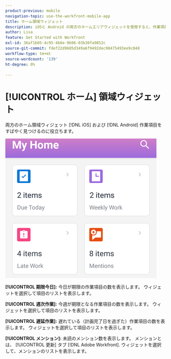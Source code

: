 ```yaml
---
product-previous: mobile
navigation-topic: use-the-workfront-mobile-app
title: ホーム領域ウィジェット
description: iOSと Android の両方のホームエリアウィジェットを使用すると、作業項目をすばやく見つけることができます。
author: Lisa
feature: Get Started with Workfront
exl-id: 36af1b05-4c95-4b8e-9b96-03b30fa9852c
source-git-commit: fdef22d9685d349a6f9492dec98475493ee9c048
workflow-type: tm+mt
source-wordcount: '139'
ht-degree: 0%

---
```


# [!UICONTROL ホーム] 領域ウィジェット

両方のホーム領域ウィジェット [!DNL iOS] および [!DNL Android] 作業項目をすばやく見つけるのに役立ちます。

![ホーム領域ウィジェット](assets/mobile-home-area-widgets.png)

**[!UICONTROL 期限今日]:** 今日が期限の作業項目の数を表示します。 ウィジェットを選択して項目のリストを表示します。

**[!UICONTROL 週次作業]:** 今週が期限となる作業項目の数を表示します。 ウィジェットを選択して項目のリストを表示します。

**[!UICONTROL 遅延作業]:** 遅れている（計画完了日を過ぎた）作業項目の数を表示します。 ウィジェットを選択して項目のリストを表示します。

**[!UICONTROL メンション]:** 未読のメンション数を表示します。 メンションとは、 [!UICONTROL 更新] タブ [!DNL Adobe Workfront]. ウィジェットを選択して、メンションのリストを表示します。
